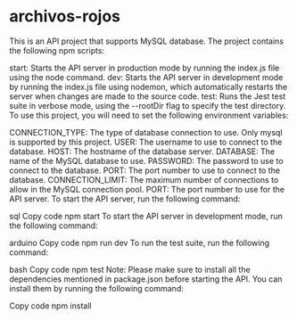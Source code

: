 # archivos-rojos

This is an API project that supports MySQL database. The project contains the following npm scripts:

start: Starts the API server in production mode by running the index.js file using the node command.
dev: Starts the API server in development mode by running the index.js file using nodemon, which automatically restarts the server when changes are made to the source code.
test: Runs the Jest test suite in verbose mode, using the --rootDir flag to specify the test directory.
To use this project, you will need to set the following environment variables:

CONNECTION_TYPE: The type of database connection to use. Only mysql is supported by this project.
USER: The username to use to connect to the database.
HOST: The hostname of the database server.
DATABASE: The name of the MySQL database to use.
PASSWORD: The password to use to connect to the database.
PORT: The port number to use to connect to the database.
CONNECTION_LIMIT: The maximum number of connections to allow in the MySQL connection pool.
PORT: The port number to use for the API server.
To start the API server, run the following command:

sql
Copy code
npm start
To start the API server in development mode, run the following command:

arduino
Copy code
npm run dev
To run the test suite, run the following command:

bash
Copy code
npm test
Note: Please make sure to install all the dependencies mentioned in package.json before starting the API. You can install them by running the following command:

Copy code
npm install
